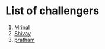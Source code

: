 # List of challengers
1. [Mrinal](https://github.com/mrinal1224)
2. [Shivay](https://github.com/shivaylamba)
3. [pratham](https://github.com/prathambagadiya)
